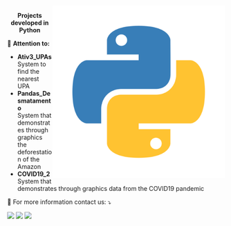 <img src="python_logo_01.svg" min-width="400px" max-width="400px" width="400px" align="right" alt="python_logo">
<p align="center">
  <b> Projects developed in Python </b> 
</p> 

🦄 <b>Attention to:</b>
<ul>
    <li><b> Ativ3_UPAs </b><br>
        System to find the nearest UPA
    </li>
    <li><b> Pandas_Desmatamento</b><br>
            System that demonstrates through graphics the deforestation of the Amazon
    </li>
    <li><b> COVID19_2</b><br>
        System that demonstrates through graphics data from the COVID19 pandemic
    </li>
</ul>

<p align="left">
  💌 For more information contact us: ⤵️
</p>

<p align="left">
  <a href="#" alt="Gmail" >
  <img src="https://img.shields.io/badge/-Gmail-FF0000?style=flat-square&labelColor=FF0000&logo=gmail&logoColor=white&link=mailto:vicssb@gmail.com" /></a>

  <a href="#" alt="Linkedin" target="_blank">
  <img src="https://img.shields.io/badge/-Linkedin-0e76a8?style=flat-square&logo=Linkedin&logoColor=white&link=https://www.linkedin.com/in/victor-sergio-silva-barros/" target="_blank"/></a>

  <a href="#" alt="WhatsApp" target="_blank">
  <img src="https://img.shields.io/badge/-WhatsApp-25d366?style=flat-square&labelColor=25d366&logo=whatsapp&logoColor=white&link=https://wa.me/5512987085327"/></a>

  </p>  
